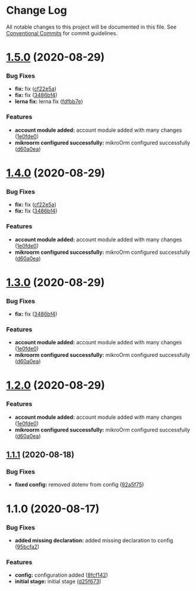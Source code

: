 # Change Log

All notable changes to this project will be documented in this file.
See [Conventional Commits](https://conventionalcommits.org) for commit guidelines.

# [1.5.0](https://github.com/smitray/nixt/compare/@nixt/graphql@1.1.1...@nixt/graphql@1.5.0) (2020-08-29)


### Bug Fixes

* **fix:** fix ([cf22e5a](https://github.com/smitray/nixt/commit/cf22e5a0538004637d7a9f5336ab8124fd6ac972))
* **fix:** fix ([3486bf4](https://github.com/smitray/nixt/commit/3486bf4a3b76ca5f1f3ebf41106dac6e2e69a2cc))
* **lerna fix:** lerna fix ([fdfbb7e](https://github.com/smitray/nixt/commit/fdfbb7e0fbb4bbfe3fe89831f8407a15670b482c))


### Features

* **account module added:** account module added with many changes ([1e0fde0](https://github.com/smitray/nixt/commit/1e0fde0c1beffb84d8c5ed78803f1bfba3b95a3d))
* **mikroorm configured successfully:** mikroOrm configured successfully ([d60a0ea](https://github.com/smitray/nixt/commit/d60a0eaf65ec8e14d19b8dcab2a31ff448d3554f))





# [1.4.0](https://github.com/smitray/nixt/compare/@nixt/graphql@1.1.1...@nixt/graphql@1.4.0) (2020-08-29)


### Bug Fixes

* **fix:** fix ([cf22e5a](https://github.com/smitray/nixt/commit/cf22e5a0538004637d7a9f5336ab8124fd6ac972))
* **fix:** fix ([3486bf4](https://github.com/smitray/nixt/commit/3486bf4a3b76ca5f1f3ebf41106dac6e2e69a2cc))


### Features

* **account module added:** account module added with many changes ([1e0fde0](https://github.com/smitray/nixt/commit/1e0fde0c1beffb84d8c5ed78803f1bfba3b95a3d))
* **mikroorm configured successfully:** mikroOrm configured successfully ([d60a0ea](https://github.com/smitray/nixt/commit/d60a0eaf65ec8e14d19b8dcab2a31ff448d3554f))





# [1.3.0](https://github.com/smitray/nixt/compare/@nixt/graphql@1.1.1...@nixt/graphql@1.3.0) (2020-08-29)


### Bug Fixes

* **fix:** fix ([3486bf4](https://github.com/smitray/nixt/commit/3486bf4a3b76ca5f1f3ebf41106dac6e2e69a2cc))


### Features

* **account module added:** account module added with many changes ([1e0fde0](https://github.com/smitray/nixt/commit/1e0fde0c1beffb84d8c5ed78803f1bfba3b95a3d))
* **mikroorm configured successfully:** mikroOrm configured successfully ([d60a0ea](https://github.com/smitray/nixt/commit/d60a0eaf65ec8e14d19b8dcab2a31ff448d3554f))





# [1.2.0](https://github.com/smitray/nixt/compare/@nixt/graphql@1.1.1...@nixt/graphql@1.2.0) (2020-08-29)


### Features

* **account module added:** account module added with many changes ([1e0fde0](https://github.com/smitray/nixt/commit/1e0fde0c1beffb84d8c5ed78803f1bfba3b95a3d))
* **mikroorm configured successfully:** mikroOrm configured successfully ([d60a0ea](https://github.com/smitray/nixt/commit/d60a0eaf65ec8e14d19b8dcab2a31ff448d3554f))





## [1.1.1](https://github.com/smitray/nixt/compare/@nixt/graphql@1.1.0...@nixt/graphql@1.1.1) (2020-08-18)


### Bug Fixes

* **fixed config:** removed dotenv from config ([92a5f75](https://github.com/smitray/nixt/commit/92a5f758aa58e07f0e17d7f20dc36049ae1fbb7f))





# 1.1.0 (2020-08-17)


### Bug Fixes

* **added missing declaration:** added missing declaration to config ([95bcfa2](https://github.com/smitray/nixt/commit/95bcfa2916c9fd45efcac0030b7c392855f02b5d))


### Features

* **config:** configuration added ([8fcf142](https://github.com/smitray/nixt/commit/8fcf14233c05e76424ea3022b3babb82e945ef88))
* **initial stage:** initial stage ([d25f673](https://github.com/smitray/nixt/commit/d25f673e0a14b1611a4481dbfe532593168b0558))
